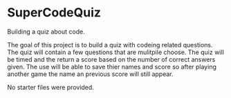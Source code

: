 # SuperCodeQuiz
Building a quiz about code. 

The goal of this project is to build a quiz with codeing related questions. The quiz will contain a few questions that are mulitpile choose. The quiz will be timed and the return a score based on the number of correct answers given. The use will be able to save thier names and score so after playing another game the name an previous score will still appear.

No starter files were provided.
